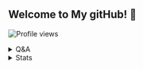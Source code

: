 ## Welcome to My gitHub! 👋 
![Profile views](https://gpvc.arturio.dev/whomiri)

<details>
  <summary>Q&A</summary>

M | A
--- | --- 
**My Computer**  | `MacBook Pro 2018 13"`
**Editor Program**  | `Visual Studio Code`
**Platforms I develop for** | `Desktop, Mobile, Web, CLI`
**My Favorite Languages**  | `PHP, C#/VB.Net, JS, Python, Go, C++`

</details>

<details>
  <summary>Stats</summary>

<table align="center">
    <tr>
        <td align="center"><img src="https://github-readme-stats.vercel.app/api?username=whomiri&show_icons=true&theme=radical" /></td>
    </tr>
    <tr>
        <td align="center"><img src="https://github-readme-stats.vercel.app/api/wakatime?username=whomiri&theme=radical" /></td>
    </tr>
    <tr>
        <td align="center"><img src="https://github-readme-stats.vercel.app/api/top-langs/?username=whomiri&theme=radical&layout=compact" /></td>
    </tr>
    <tr>
        <td align="center"><img src="https://spotify-github-profile.vercel.app/api/view?uid=7zlvw7ozvnxn6z7jj0dgingr5&cover_image=true&theme=default)" /></td>
    </tr>
</table>

</details>

